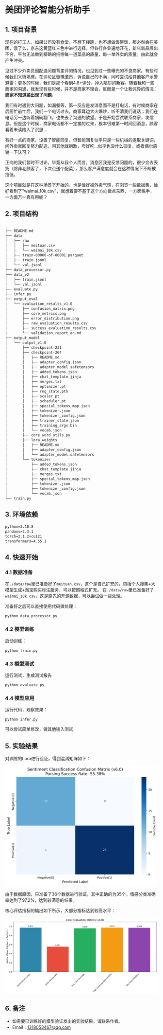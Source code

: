 # 美团评论智能分析助手

## 1. 项目背景

现在的打工人，如果公司没有食堂，不想下楼跑，也不想做饭带饭，那必然会在美团，饿了么，京东这黄蓝红三色中进行选择。但各行各业遍地开花，新店新品层出不穷，平台无法做到精确的把控每一道菜品的质量，每一单外卖的质量。由此就会产生冲突。 

见过不少外卖员因配送问题背差评的情况，也见到过一些曝光的不良商家。有些时候我们义愤填膺，在评论区慷慨激昂，诉说自己的不满，同时尝试给其他客户示警避雷；更多的时候，我们是那个看到4.8+评分，掉入陷阱的新客。随着我和一些商家的沟通，我发现有些时候，并不是商家不理会，反而是一个让我诧异的情况：**商家不知道菜出现了问题**。 

我们有时遇到大问题，如漏餐等，第一反应是发消息而不是打电话，有时候商家在后厨忙前忙后，我们一个电话过去，商家耳边大火爆炒，听不清我们说话；我们在电话另一边听着锅碗翻飞，也失去了沟通的欲望。于是开始尝试联系商家，发信息。但是这个时候，商家电话都不一定接的过来，根本很难第一时间回消息，顾客看着未读陷入了沉思... 

有好一点的商家，设置了智能回复。但智能回复似乎只是一些机械的提取关键词，问外卖就回复努力配送，问其他就抱歉，夸好吃...似乎也没什么回复，或者偶尔感谢一下认可？ 

正向的我们暂时不讨论，毕竟从我个人而言，消息区我是反馈问题的，很少会去表扬（除非老顾客了，下次点送个配菜），那么客户满意度就会在这种情况下不断被拉低。 

这个项目就是在这种场景下开始的，也是恰好被外卖气饱，在浏览一些数据集，恰好看到了"waimai_10k.csv"，就想着要不基于这个方向做点东西，一方面练手，一方面万一真有用呢？

## 2. 项目结构

```
.
├── README.md
├── data
│   ├── raw
│   │   ├── meituan.csv
│   │   └── waimai_10k.csv
│   ├── train-00000-of-00001.parquet
│   ├── train.jsonl
│   └── val.jsonl
├── data_processor.py
├── data_v2
│   ├── train.jsonl
│   └── val.jsonl
├── evaluate.py
├── infer.py
├── output_eval
│   └── evaluation_results_v1.0
│       ├── confusion_matrix.png
│       ├── core_metrics.png
│       ├── error_distribution.png
│       ├── raw_evaluation_results.csv
│       ├── success_evaluation_results.csv
│       └── validation_report_en.md
├── output_model
│   └── output_v1.0
│       ├── checkpoint-231
│       ├── checkpoint-264
│       │   ├── README.md
│       │   ├── adapter_config.json
│       │   ├── adapter_model.safetensors
│       │   ├── added_tokens.json
│       │   ├── chat_template.jinja
│       │   ├── merges.txt
│       │   ├── optimizer.pt
│       │   ├── rng_state.pth
│       │   ├── scaler.pt
│       │   ├── scheduler.pt
│       │   ├── special_tokens_map.json
│       │   ├── tokenizer.json
│       │   ├── tokenizer_config.json
│       │   ├── trainer_state.json
│       │   ├── training_args.bin
│       │   └── vocab.json
│       ├── core_word_utils.py
│       ├── lora_weights
│       │   ├── README.md
│       │   ├── adapter_config.json
│       │   └── adapter_model.safetensors
│       └── tokenizer
│           ├── added_tokens.json
│           ├── chat_template.jinja
│           ├── merges.txt
│           ├── special_tokens_map.json
│           ├── tokenizer.json
│           ├── tokenizer_config.json
│           └── vocab.json
└── train.py
```

## 3. 环境依赖
```
python=3.10.8
pandans=2.3.1
torch=2.1.2+cu121
transformers=4.55.1
```

## 4. 快速开始

### 4.1 数据准备
在`./data/raw`里已准备好了`meituan.csv`，这个是自己扩充的，包括个人搜集+大模型生成+淘宝购买标注服务，可以按照格式扩充。 
在`./data/raw`里已准备好了`waimai_10k.csv`，这是原先的开源数据，可以尝试做一些处理。

准备好之后可以直接使用代码做处理：
```
python data_processor.py
```
### 4.2 模型训练

启动训练：
```
python train.py
```

### 4.3 模型测试

运行测试，生成测试报告
```
python evaluate.py
```

### 4.4 模型应用

运行代码，观察效果：
```
python infer.py
```
可以尝试简单修改，做其他输入测试

## 5. 实验结果
对训练的Lora进行验证，得到混淆矩阵如下： 

![图片描述](/output_eval/evaluation_results_v1.0/confusion_matrix.png)

由于数据原因，只准备了36个数据进行验证，其中正确的为35个，情感分类准确率达到了97.2%，达到较满意的结果。

核心评估指标的输出如下所示，大部分指标达到较高水平： 

![核心评估指标](/output_eval/evaluation_results_v1.0/core_metrics.png)


## 6. 备注
- 如需要已训练好的模型验证发出的实验结果，请联系作者。
- Email：1318053467@qq.com